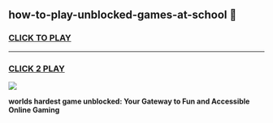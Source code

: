 
## how-to-play-unblocked-games-at-school 👋
<h3>
<a href="https://premium.freeplayer.one?title=how-to-play-unblocked-games-at-school&ref=14F">CLICK TO PLAY</a></h3>
<hr>

<h3>
<a href="https://premium.freeplayer.one?title=how-to-play-unblocked-games-at-school&ref=14F">CLICK 2 PLAY</a>
  
</h3>

<a href="https://premium.freeplayer.one?title=how-to-play-unblocked-games-at-school&ref=12F/"><img src="https://clearcache.store/games.png"></a>


**worlds hardest game unblocked: Your Gateway to Fun and Accessible Online Gaming**

